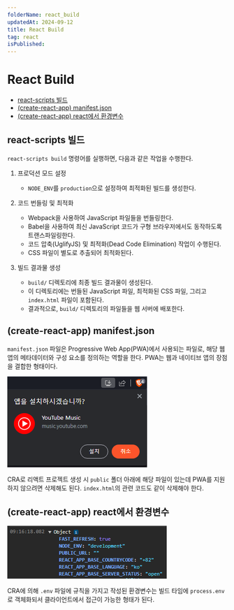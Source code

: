 ```yaml
---
folderName: react_build
updatedAt: 2024-09-12
title: React Build
tag: react
isPublished:
---
```


# React Build

- [react-scripts 빌드](#react-scripts-빌드)
- [(create-react-app) manifest.json](#create-react-app-manifestjson)
- [(create-react-app) react에서 환경변수](#create-react-app-react에서-환경변수)

## react-scripts 빌드

`react-scripts build` 명령어를 실행하면, 다음과 같은 작업을 수행한다.

1. 프로덕션 모드 설정

   - `NODE_ENV`를 `production`으로 설정하여 최적화된 빌드를 생성한다.

2. 코드 번들링 및 최적화

   - Webpack을 사용하여 JavaScript 파일들을 번들링한다.
   - Babel을 사용하여 최신 JavaScript 코드가 구형 브라우저에서도 동작하도록 트랜스파일링한다.
   - 코드 압축(UglifyJS) 및 최적화(Dead Code Elimination) 작업이 수행된다.
   - CSS 파일이 별도로 추출되어 최적화된다.

3. 빌드 결과물 생성

   - `build/` 디렉토리에 최종 빌드 결과물이 생성된다.
   - 이 디렉토리에는 번들된 JavaScript 파일, 최적화된 CSS 파일, 그리고 `index.html` 파일이 포함된다.
   - 결과적으로, `build/` 디렉토리의 파일들을 웹 서버에 배포한다.

## (create-react-app) manifest.json

`manifest.json` 파일은 Progressive Web App(PWA)에서 사용되는 파일로, 해당 웹 앱의 메타데이터와 구성 요소를 정의하는 역할을 한다. PWA는 웹과 네이티브 앱의 장점을 결합한 형태이다.

![img](images/pwa_install.png)

CRA로 리액트 프로젝트 생성 시 `public` 폴더 아래에 해당 파일이 있는데 PWA를 지원하지 않으려면 삭제해도 된다. `index.html`의 관련 코드도 같이 삭제해야 한다.

## (create-react-app) react에서 환경변수

![img](images/react_env.png)

CRA에 의해 `.env` 파일에 규칙을 가지고 작성된 환경변수는 빌드 타임에 `process.env`로 객체화되서 클라이언트에서 접근이 가능한 형태가 된다.
